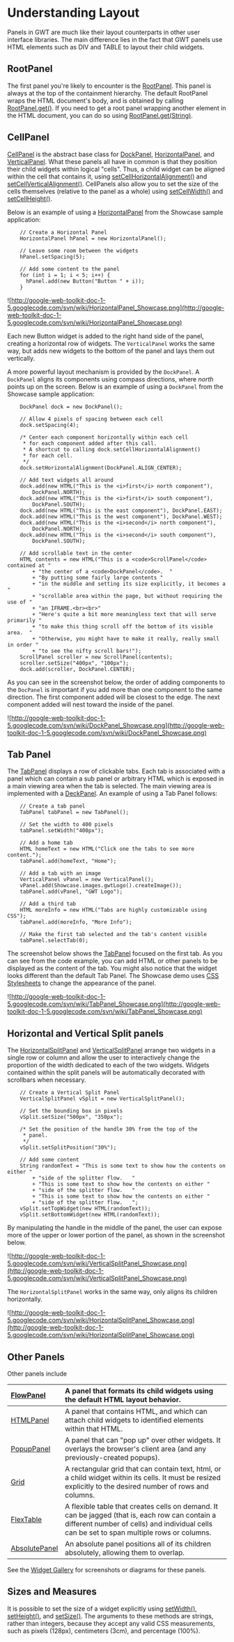 # Understanding Layout #

Panels in GWT are much like their layout counterparts in other user interface libraries. The main difference lies in the fact that GWT panels use HTML elements such as DIV and TABLE to layout their child widgets.

## RootPanel ##

The first panel you're likely to encounter is the [RootPanel](http://google-web-toolkit.googlecode.com/svn/javadoc/1.5/com/google/gwt/user/client/ui/RootPanel.html). This panel is always at the top of the containment hierarchy. The default RootPanel wraps the HTML document's body, and is obtained by calling [RootPanel.get()](http://google-web-toolkit.googlecode.com/svn/javadoc/1.5/com/google/gwt/user/client/ui/RootPanel.html#get()). If you need to get a root panel wrapping another element in the HTML document, you can do so using [RootPanel.get(String)](http://google-web-toolkit.googlecode.com/svn/javadoc/1.5/com/google/gwt/user/client/ui/RootPanel.html#get(java.lang.String)).

## CellPanel ##

[CellPanel](http://google-web-toolkit.googlecode.com/svn/javadoc/1.5/com/google/gwt/user/client/ui/CellPanel.html) is the abstract base class for [DockPanel](http://google-web-toolkit.googlecode.com/svn/javadoc/1.5/com/google/gwt/user/client/ui/DockPanel.html), [HorizontalPanel](http://google-web-toolkit.googlecode.com/svn/javadoc/1.5/com/google/gwt/user/client/ui/HorizontalPanel.html), and [VerticalPanel](http://google-web-toolkit.googlecode.com/svn/javadoc/1.5/com/google/gwt/user/client/ui/VerticalPanel.html). What these panels all have in common is that they position their child widgets within logical "cells". Thus, a child widget can be aligned within the cell that contains it, using [setCellHorizontalAlignment()](http://google-web-toolkit.googlecode.com/svn/javadoc/1.5/com/google/gwt/user/client/ui/CellPanel.html#setCellHorizontalAlignment(com.google.gwt.user.client.ui.Widget,%20com.google.gwt.user.client.ui.HasHorizontalAlignment.HorizontalAlignmentConstant)) and [setCellVerticalAlignment()](http://google-web-toolkit.googlecode.com/svn/javadoc/1.5/com/google/gwt/user/client/ui/CellPanel.html#setCellVerticalAlignment(com.google.gwt.user.client.ui.Widget,%20com.google.gwt.user.client.ui.HasVerticalAlignment.VerticalAlignmentConstant)). CellPanels also allow you to set the size of the cells themselves (relative to the panel as a whole) using [setCellWidth()](http://google-web-toolkit.googlecode.com/svn/javadoc/1.5/com/google/gwt/user/client/ui/CellPanel.html#setCellWidth(com.google.gwt.user.client.ui.Widget,%20java.lang.String)) and [setCellHeight()](http://google-web-toolkit.googlecode.com/svn/javadoc/1.5/com/google/gwt/user/client/ui/CellPanel.html#setCellHeight(com.google.gwt.user.client.ui.Widget,%20java.lang.String)).

Below is an example of using a [HorizontalPanel](http://google-web-toolkit.googlecode.com/svn/javadoc/1.5/com/google/gwt/user/client/ui/HorizontalPanel.html) from the Showcase sample application:

```
    // Create a Horizontal Panel
    HorizontalPanel hPanel = new HorizontalPanel();

    // Leave some room between the widgets
    hPanel.setSpacing(5); 

    // Add some content to the panel
    for (int i = 1; i < 5; i++) {
      hPanel.add(new Button("Button " + i));
    }
```

![http://google-web-toolkit-doc-1-5.googlecode.com/svn/wiki/HorizontalPanel_Showcase.png](http://google-web-toolkit-doc-1-5.googlecode.com/svn/wiki/HorizontalPanel_Showcase.png)

Each new Button widget is added to the right hand side of the panel, creating a horizontal row of widgets.  The `VerticalPanel` works the same way, but adds new widgets to the bottom of the panel and lays them out vertically.

A more powerful layout mechanism is provided by the `DockPanel`.  A `DockPanel` aligns its components using compass directions, where _north_ points up on the screen.  Below is an example of using a `DockPanel` from the Showcase sample application:

```
    DockPanel dock = new DockPanel();

    // Allow 4 pixels of spacing between each cell
    dock.setSpacing(4);

    /* Center each component horizontally within each cell
     * for each component added after this call.
     * A shortcut to calling dock.setCellHorizontalAlignment()
     * for each cell.
     */
    dock.setHorizontalAlignment(DockPanel.ALIGN_CENTER);

    // Add text widgets all around
    dock.add(new HTML("This is the <i>first</i> north component"),
        DockPanel.NORTH);
    dock.add(new HTML("This is the <i>first</i> south component"),
        DockPanel.SOUTH);
    dock.add(new HTML("This is the east component"), DockPanel.EAST);
    dock.add(new HTML("This is the west component"), DockPanel.WEST);
    dock.add(new HTML("This is the <i>second</i> north component"),
        DockPanel.NORTH);
    dock.add(new HTML("This is the <i>second</i> south component"),
        DockPanel.SOUTH);

    // Add scrollable text in the center
    HTML contents = new HTML("This is a <code>ScrollPanel</code> contained at "
        + "the center of a <code>DockPanel</code>.  "
        + "By putting some fairly large contents "
        + "in the middle and setting its size explicitly, it becomes a "
        + "scrollable area within the page, but without requiring the use of "
        + "an IFRAME.<br><br>"
        + "Here's quite a bit more meaningless text that will serve primarily "
        + "to make this thing scroll off the bottom of its visible area.  "
        + "Otherwise, you might have to make it really, really small in order "
        + "to see the nifty scroll bars!");
    ScrollPanel scroller = new ScrollPanel(contents);
    scroller.setSize("400px", "100px");
    dock.add(scroller, DockPanel.CENTER);
```

As you can see in the screenshot below, the order of adding components to the `DocPanel` is important if you add more than one component to the same direction.  The first component added will be closest to the edge.  The next component added will nest toward the inside of the panel.

![http://google-web-toolkit-doc-1-5.googlecode.com/svn/wiki/DockPanel_Showcase.png](http://google-web-toolkit-doc-1-5.googlecode.com/svn/wiki/DockPanel_Showcase.png)

## Tab Panel ##

The [TabPanel](http://google-web-toolkit.googlecode.com/svn/javadoc/1.5/com/google/gwt/user/client/ui/TabPanel.html) displays a row of clickable tabs.  Each tab is associated with a panel which can contain a sub panel or arbitrary HTML which is exposed in a main viewing area when the tab is selected.  The main viewing area is implemented with a [DeckPanel](http://google-web-toolkit.googlecode.com/svn/javadoc/1.5/com/google/gwt/user/client/ui/DeckPanel.html).  An example of using a Tab Panel follows:

```
    // Create a tab panel
    TabPanel tabPanel = new TabPanel();

    // Set the width to 400 pixels
    tabPanel.setWidth("400px");

    // Add a home tab
    HTML homeText = new HTML("Click one the tabs to see more content.");
    tabPanel.add(homeText, "Home");

    // Add a tab with an image
    VerticalPanel vPanel = new VerticalPanel();
    vPanel.add(Showcase.images.gwtLogo().createImage());
    tabPanel.add(vPanel, "GWT Logo");

    // Add a third tab
    HTML moreInfo = new HTML("Tabs are highly customizable using CSS");
    tabPanel.add(moreInfo, "More Info");

    // Make the first tab selected and the tab's content visible
    tabPanel.selectTab(0);
```

The screenshot below shows the [TabPanel](http://google-web-toolkit.googlecode.com/svn/javadoc/1.5/com/google/gwt/user/client/ui/TabPanel.html) focused on the first tab.  As you can see from the code example, you can add HTML or other panels to be displayed as the content of the tab.  You might also notice that the widget looks different than the default Tab Panel.  The Showcase demo uses [CSS Stylesheets](DevGuideStyleSheets.md) to change the appearance of the panel.

![http://google-web-toolkit-doc-1-5.googlecode.com/svn/wiki/TabPanel_Showcase.png](http://google-web-toolkit-doc-1-5.googlecode.com/svn/wiki/TabPanel_Showcase.png)


## Horizontal and Vertical Split panels ##

The [HorizontalSplitPanel](http://google-web-toolkit.googlecode.com/svn/javadoc/1.5/com/google/gwt/user/client/ui/HorizontalSplitPanel.html) and [VerticalSplitPanel](http://google-web-toolkit.googlecode.com/svn/javadoc/1.5/com/google/gwt/user/client/ui/VerticalSplitPanel.html) arrange two widgets in a single row or column and allow the user to interactively change the proportion of the width dedicated to each of the two widgets. Widgets contained within the split panels  will be automatically decorated with scrollbars when necessary.

```
    // Create a Vertical Split Panel
    VerticalSplitPanel vSplit = new VerticalSplitPanel();

    // Set the bounding box in pixels
    vSplit.setSize("500px", "350px");

    /* Set the position of the handle 30% from the top of the
     * panel.
     */
    vSplit.setSplitPosition("30%");

    // Add some content
    String randomText = "This is some text to show how the contents on either "
        + "side of the splitter flow.   "
        + "This is some text to show how the contents on either "
        + "side of the splitter flow.   "
        + "This is some text to show how the contents on either "
        + "side of the splitter flow.   ";
    vSplit.setTopWidget(new HTML(randomText));
    vSplit.setBottomWidget(new HTML(randomText));
```

By manipulating the handle in the middle of the panel, the user can expose more of the upper or lower portion of the panel, as shown in the screenshot below.

![http://google-web-toolkit-doc-1-5.googlecode.com/svn/wiki/VerticalSplitPanel_Showcase.png](http://google-web-toolkit-doc-1-5.googlecode.com/svn/wiki/VerticalSplitPanel_Showcase.png)

The `HorizontalSplitPanel` works in the same way, only aligns its children horizontally.

![http://google-web-toolkit-doc-1-5.googlecode.com/svn/wiki/HorizontalSplitPanel_Showcase.png](http://google-web-toolkit-doc-1-5.googlecode.com/svn/wiki/HorizontalSplitPanel_Showcase.png)


## Other Panels ##

Other panels include

| [FlowPanel](http://google-web-toolkit.googlecode.com/svn/javadoc/1.5/com/google/gwt/user/client/ui/FlowPanel.html) | A panel that formats its child widgets using the default HTML layout behavior. |
|:-------------------------------------------------------------------------------------------------------------------|:-------------------------------------------------------------------------------|
| [HTMLPanel](http://google-web-toolkit.googlecode.com/svn/javadoc/1.5/com/google/gwt/user/client/ui/HTMLPanel.html) | A panel that contains HTML, and which can attach child widgets to identified elements within that HTML. |
| [PopupPanel](http://google-web-toolkit.googlecode.com/svn/javadoc/1.5/com/google/gwt/user/client/ui/PopupPanel.html) | A panel that can "pop up" over other widgets. It overlays the browser's client area (and any previously-created popups).|
| [Grid](http://google-web-toolkit.googlecode.com/svn/javadoc/1.5/com/google/gwt/user/client/ui/Grid.html) | A rectangular grid that can contain text, html, or a child widget within its cells. It must be resized explicitly to the desired number of rows and columns. |
| [FlexTable](http://google-web-toolkit.googlecode.com/svn/javadoc/1.5/com/google/gwt/user/client/ui/FlexTable.html) | A flexible table that creates cells on demand. It can be jagged (that is, each row can contain a different number of cells) and individual cells can be set to span multiple rows or columns. |
| [AbsolutePanel](http://google-web-toolkit.googlecode.com/svn/javadoc/1.5/com/google/gwt/user/client/ui/AbsolutePanel.html) | An absolute panel positions all of its children absolutely, allowing them to overlap. |

See the [Widget Gallery](DevGuideWidgetGallery.md) for screenshots or diagrams for these panels.


## Sizes and Measures ##

It is possible to set the size of a widget explicitly using [setWidth()](http://google-web-toolkit.googlecode.com/svn/javadoc/1.5/com/google/gwt/user/client/ui/UIObject.html#setWidth(java.lang.String)), [setHeight()](http://google-web-toolkit.googlecode.com/svn/javadoc/1.5/com/google/gwt/user/client/ui/UIObject.html#setHeight(java.lang.String)), and [setSize()](http://google-web-toolkit.googlecode.com/svn/javadoc/1.5/com/google/gwt/user/client/ui/UIObject.html#setSize(java.lang.String,%20java.lang.String)). The arguments to these methods are strings, rather than integers, because they accept any valid CSS measurements, such as pixels (128px), centimeters (3cm), and percentage (100%).
